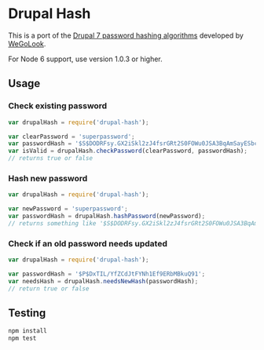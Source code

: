 # Drupal Hash

This is a port of the [Drupal 7 password hashing algorithms](https://github.com/drupal/drupal/blob/7.x/includes/password.inc) developed by [WeGoLook](https://www.wegolook.com).

For Node 6 support, use version 1.0.3 or higher.

## Usage

### Check existing password

```javascript
var drupalHash = require('drupal-hash');

var clearPassword = 'superpassword';
var passwordHash = '$S$DODRFsy.GX2iSkl2zJ4fsrGRt2S0FOWu0JSA3BqAmSayESbcY3w9';
var isValid = drupalHash.checkPassword(clearPassword, passwordHash);
// returns true or false
```

### Hash new password

```javascript
var drupalHash = require('drupal-hash');

var newPassword = 'superpassword';
var passwordHash = drupalHash.hashPassword(newPassword);
// returns something like '$S$DODRFsy.GX2iSkl2zJ4fsrGRt2S0FOWu0JSA3BqAmSayESbcY3w9'
```

### Check if an old password needs updated

```javascript
var drupalHash = require('drupal-hash');

var passwordHash = '$P$DxTIL/YfZCdJtFYNh1Ef9ERbMBkuQ91';
var needsHash = drupalHash.needsNewHash(passwordHash);
// return true or false
```

## Testing

```sh
npm install
npm test
```
